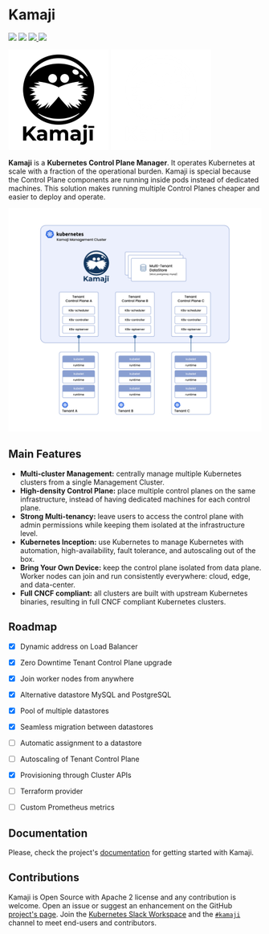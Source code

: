 # Kamaji

<p align="left">
  <img src="https://img.shields.io/github/license/clastix/kamaji"/>
  <img src="https://img.shields.io/github/go-mod/go-version/clastix/kamaji"/>
  <a href="https://github.com/clastix/kamaji/releases">
    <img src="https://img.shields.io/github/v/release/clastix/kamaji"/>
    <img src="https://goreportcard.com/badge/github.com/clastix/kamaji">
  </a>
</p>

![Logo](assets/logo-black.png#gh-light-mode-only)
![Logo](assets/logo-white.png#gh-dark-mode-only)

**Kamaji** is a **Kubernetes Control Plane Manager**. It operates Kubernetes at scale with a fraction of the operational burden. Kamaji is special because the Control Plane components are running inside pods instead of dedicated machines. This solution makes running multiple Control Planes cheaper and easier to deploy and operate.

<img src="docs/content/images/architecture.png"  width="600">

## Main Features

- **Multi-cluster Management:** centrally manage multiple Kubernetes clusters from a single Management Cluster. 
- **High-density Control Plane:** place multiple control planes on the same infrastructure, instead of having dedicated machines for each control plane.
- **Strong Multi-tenancy:** leave users to access the control plane with admin permissions while keeping them isolated at the infrastructure level.
- **Kubernetes Inception:** use Kubernetes to manage Kubernetes with automation, high-availability, fault tolerance, and autoscaling out of the box. 
- **Bring Your Own Device:** keep the control plane isolated from data plane. Worker nodes can join and run consistently everywhere: cloud, edge, and data-center.
- **Full CNCF compliant:** all clusters are built with upstream Kubernetes binaries, resulting in full CNCF compliant Kubernetes clusters.

## Roadmap

- [x] Dynamic address on Load Balancer
- [x] Zero Downtime Tenant Control Plane upgrade
- [x] Join worker nodes from anywhere
- [x] Alternative datastore MySQL and PostgreSQL
- [x] Pool of multiple datastores
- [x] Seamless migration between datastores
- [ ] Automatic assignment to a datastore
- [ ] Autoscaling of Tenant Control Plane
- [x] Provisioning through Cluster APIs
- [ ] Terraform provider
- [ ] Custom Prometheus metrics


## Documentation
Please, check the project's [documentation](https://kamaji.clastix.io/) for getting started with Kamaji.

## Contributions
Kamaji is Open Source with Apache 2 license and any contribution is welcome. Open an issue or suggest an enhancement on the GitHub [project's page](https://github.com/clastix/kamaji). Join the [Kubernetes Slack Workspace](https://slack.k8s.io/) and the [`#kamaji`](https://kubernetes.slack.com/archives/C03GLTTMWNN) channel to meet end-users and contributors.
